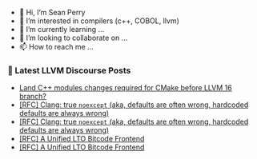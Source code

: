 - 👋 Hi, I’m Sean Perry
- 👀 I’m interested in compilers (c++, COBOL, llvm)
- 🌱 I’m currently learning ...
- 💞️ I’m looking to collaborate on ...
- 📫 How to reach me ...

<!---
s66perry/s66perry is a ✨ special ✨ repository because its `README.md` (this file) appears on your GitHub profile.
You can click the Preview link to take a look at your changes.
--->
### 📕 Latest LLVM Discourse Posts

<!-- DISCOURSE-LLVM:START -->
- [Land C++ modules changes required for CMake before LLVM 16 branch?](https://discourse.llvm.org/t/land-c-modules-changes-required-for-cmake-before-llvm-16-branch/67717#post_4)
- [[RFC] Clang: true `noexcept` &lpar;aka, defaults are often wrong, hardcoded defaults are always wrong&rpar;](https://discourse.llvm.org/t/rfc-clang-true-noexcept-aka-defaults-are-often-wrong-hardcoded-defaults-are-always-wrong/67629#post_20)
- [[RFC] Clang: true `noexcept` &lpar;aka, defaults are often wrong, hardcoded defaults are always wrong&rpar;](https://discourse.llvm.org/t/rfc-clang-true-noexcept-aka-defaults-are-often-wrong-hardcoded-defaults-are-always-wrong/67629#post_19)
- [[RFC] A Unified LTO Bitcode Frontend](https://discourse.llvm.org/t/rfc-a-unified-lto-bitcode-frontend/61774?page=2#post_39)
- [[RFC] A Unified LTO Bitcode Frontend](https://discourse.llvm.org/t/rfc-a-unified-lto-bitcode-frontend/61774?page=2#post_38)
<!-- DISCOURSE-LLVM:END -->
